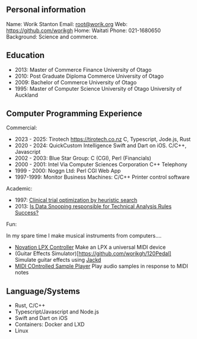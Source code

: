 Personal information
--------------------

Name: Worik Stanton
Email: root@worik.org
Web: https://github.com/worikgh
Home: Waitati
Phone: 021-1680650
Background: Science and commerce.

Education
---

* 2013: Master of Commerce Finance University of Otago
* 2010: Post Graduate Diploma Commerce University of Otago
* 2009: Bachelor of Commerce University of Otago
* 1995: Master of Computer Science University of Otago University of Auckland

Computer Programming Experience
---

Commercial:
* 2023 - 2025: Tirotech https://tirotech.co.nz C, Typescript, Jode.js, Rust
* 2020 - 2024: QuickCustom Intelligence Swift and Dart on iOS.  C/C++, Javascript
* 2002 - 2003: Blue Star Group: C (CGI), Perl (Financials)
* 2000 - 2001: Intel Via Computer Sciences Corporation C++ Telephony
* 1999 - 2000: Noggn Ltd: Perl CGI Web App
* 1997-1999: Monitor Business Machines: C/C++ Printer control software

Academic:
* 1997: [ Clinical trial optimization by heuristic search
](https://auckland.primo.exlibrisgroup.com/discovery/fulldisplay?docid=alma9983781814002091&context=L&vid=64UAUCK_INST:NEWUI&lang=en&search_scope=MyInst_and_CI&adaptor=Local%20Search%20Engine&tab=Everything&query=any,contains,stanton&facet=rtype,include,dissertations&offset=0)
* 2013: [Is Data Snooping responsible for Technical Analysis Rules Success?](https://ourarchive.otago.ac.nz/esploro/outputs/graduate/Is-Data-Snooping-responsible-for-Technical/9926479005401891)

Fun:

In my spare time I make musical instruments from computers....
* [Novation LPX Controller](https://github.com/worikgh/lpx_ctl) Make an LPX a universal MIDI device
* (Guitar Effects Simulator)[https://github.com/worikgh/120Pedal] Simulate guitar effects using [Jackd](https://jackaudio.org/)
* [MIDI COntrolled Sample Player](https://github.com/worikgh/midi_sample) Play audio samples in response to MIDI notes

Language/Systems
---
* Rust, C/C++
* Typescript/Javascript and Node.js
* Swift and Dart on iOS
* Containers: Docker and LXD
* Linux
